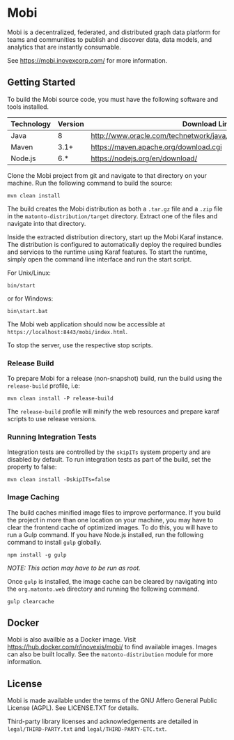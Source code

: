 # Mobi

Mobi is a decentralized, federated, and distributed graph data platform for teams and communities to publish and discover data, data models, and analytics that are instantly consumable.

See https://mobi.inovexcorp.com/ for more information.

## Getting Started

To build the Mobi source code, you must have the following software and tools installed.

| Technology  | Version  | Download Link  |
| ----------- | -------- | -------------- |
| Java        | 8        | http://www.oracle.com/technetwork/java/javase/downloads/index.html  |
| Maven       | 3.1+      | https://maven.apache.org/download.cgi  |
| Node.js     | 6.*      | https://nodejs.org/en/download/  |

Clone the Mobi project from git and navigate to that directory on your machine. Run the following command to build the source:

```
mvn clean install
```

The build creates the Mobi distribution as both a `.tar.gz` file and a `.zip` file in the
`matonto-distribution/target` directory. Extract one of the files and navigate into that directory.

Inside the extracted distribution directory, start up the Mobi Karaf instance. The distribution is configured to automatically deploy the required bundles and services to the runtime using Karaf features. To start the runtime, simply open the command line interface and run the start script.

For Unix/Linux:

```
bin/start
```

or for Windows:

```
bin\start.bat
```

The Mobi web application should now be accessible at `https://localhost:8443/mobi/index.html`.

To stop the server, use the respective stop scripts.

### Release Build

To prepare Mobi for a release (non-snapshot) build, run the build using the `release-build` profile, i.e:

```
mvn clean install -P release-build
```

The `release-build` profile will minify the web resources and prepare karaf scripts to use release versions.

### Running Integration Tests

Integration tests are controlled by the `skipITs` system property and are disabled by default. To run integration tests as part of the build, set the property to false:

```
mvn clean install -DskipITs=false
```

### Image Caching

The build caches minified image files to improve performance. If you build the project in more than one location on your machine, you may have to clear the frontend cache of optimized images. To do this, you will have to run a Gulp command. If you have Node.js installed, run the following command to install `gulp` globally.

```
npm install -g gulp

```

*NOTE: This action may have to be run as root.*

Once `gulp` is installed, the image cache can be cleared by navigating into the `org.matonto.web` directory and running the following command.

```
gulp clearcache
```

## Docker

Mobi is also availble as a Docker image. Visit https://hub.docker.com/r/inovexis/mobi/ to find available images. Images can also be built locally. See the `matonto-distribution` module for more information.

## License

Mobi is made available under the terms of the GNU Affero General Public License (AGPL).  See LICENSE.TXT for details.

Third-party library licenses and acknowledgements are detailed in `legal/THIRD-PARTY.txt` and `legal/THIRD-PARTY-ETC.txt`.
